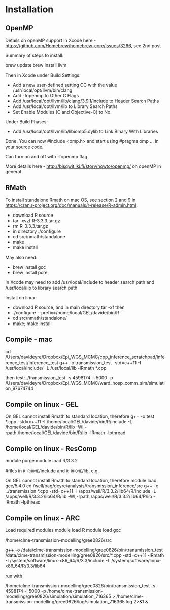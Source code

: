 Installation
============

OpenMP
------

Details on openMP support in Xcode here - https://github.com/Homebrew/homebrew-core/issues/3266, see 2nd post

Summary of steps to install:

brew update
brew install llvm

Then in Xcode under Build Settings:

* Add a new user-defined setting CC with the value /usr/local/opt/llvm/bin/clang
* Add -fopenmp to Other C Flags
* Add /usr/local/opt/llvm/lib/clang/3.9.1/include to Header Search Paths
* Add /usr/local/opt/llvm/lib to Library Search Paths
* Set Enable Modules (C and Objective-C) to No.

Under Build Phases:

* Add /usr/local/opt/llvm/lib/libiomp5.dylib to Link Binary With Libraries

Done. You can now #include <omp.h> and start using #pragma omp ... in your source code.

Can turn on and off with -fopenmp flag

More details here - http://bisqwit.iki.fi/story/howto/openmp/ on openMP in general


RMath
-----

To install standalone Rmath on mac OS, see section 2 and 9 in https://cran.r-project.org/doc/manuals/r-release/R-admin.html:

* download R source
* tar -xvzf R-3.3.3.tar.gz
* rm R-3.3.3.tar.gz
* in directory ./configure
* cd src/nmath/standalone
* make
* make install

May also need:

* brew install gcc
* brew install pcre

In Xcode may need to add /usr/local/include to header search path and /usr/local/lib to library search path


Install on linux:

* download R source, and in main directory tar -xf then
* ./configure --prefix=/home/local/GEL/davide/bin/R
* cd src/nmath/standalone/
* make; make install


Compile - mac
-------------
cd /Users/davideyre/Dropbox/Epi_WGS_MCMC/cpp_inference_scratchpad/inference_test/inference_test
g++ -o transmission_test -std=c++11 -I /usr/local/include/ -L /usr/local/lib -lRmath *.cpp

then test:
./transmission_test -s 4598174 -i 5000 -p /Users/davideyre/Dropbox/Epi_WGS_MCMC/ward_hosp_comm_sim/simulation_97674744

Compile on linux - GEL
----------------------

On GEL cannot install Rmath to standard location, therefore
g++ -o test *.cpp -std=c++11 -I /home/local/GEL/davide/bin/R/include -L /home/local/GEL/davide/bin/R/lib -Wl,-rpath,/home/local/GEL/davide/bin/R/lib -lRmath -lpthread

Compile on linux - ResComp
----------------------

module purge
module load R/3.3.2

#files in `R RHOME`/include and `R RHOME`/lib, e.g.


On GEL cannot install Rmath to standard location, therefore
module load gcc/5.4.0
cd /well/bag/deyre/analysis/transmission_inference/src
g++ -o ../transmission *.cpp -std=c++11 -I /apps/well/R/3.3.2/lib64/R/include -L /apps/well/R/3.3.2/lib64/R/lib -Wl,-rpath,/apps/well/R/3.3.2/lib64/R/lib -lRmath -lpthread


Compile on linux - ARC
----------------------

Load required modules
module load R
module load gcc

/home/clme-transmission-modelling/gree0826/src

g++ -o /data/clme-transmission-modelling/gree0826/bin/transmission_test /data/clme-transmission-modelling/gree0826/src/*.cpp -std=c++11 -lRmath -I /system/software/linux-x86_64/R/3.3/include -L /system/software/linux-x86_64/R/3.3/lib64

run with

/home/clme-transmission-modelling/gree0826/bin/transmission_test -s 4598174 -i 5000 -p /home/clme-transmission-modelling/gree0826/simulation/simulation_716365 > /home/clme-transmission-modelling/gree0826/log/simulation_716365.log 2>&1 &


